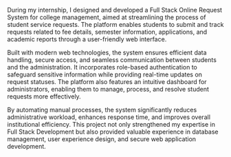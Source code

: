 During my internship, I designed and developed a Full Stack Online Request System for college management, aimed at streamlining the process of student service requests. The platform enables students to submit and track requests related to fee details, semester information, applications, and academic reports through a user-friendly web interface.

Built with modern web technologies, the system ensures efficient data handling, secure access, and seamless communication between students and the administration. It incorporates role-based authentication to safeguard sensitive information while providing real-time updates on request statuses. The platform also features an intuitive dashboard for administrators, enabling them to manage, process, and resolve student requests more effectively.

By automating manual processes, the system significantly reduces administrative workload, enhances response time, and improves overall institutional efficiency. This project not only strengthened my expertise in Full Stack Development but also provided valuable experience in database management, user experience design, and secure web application development.
